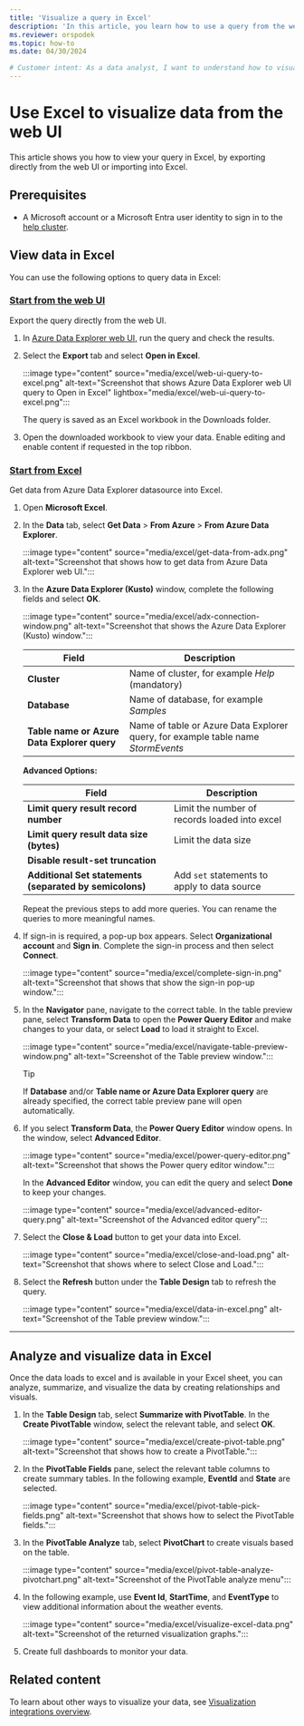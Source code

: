 ```yaml
---
title: 'Visualize a query in Excel'
description: 'In this article, you learn how to use a query from the web UI into Excel, by exporting it directly or by using the native connector in Excel.'
ms.reviewer: orspodek
ms.topic: how-to
ms.date: 04/30/2024

# Customer intent: As a data analyst, I want to understand how to visualize my Azure Data Explorer data in Excel.
---
```


# Use Excel to visualize data from the web UI

This article shows you how to view your query in Excel, by exporting directly from the web UI or importing into Excel.

## Prerequisites

* A Microsoft account or a Microsoft Entra user identity to sign in to the [help cluster](https://dataexplorer.azure.com/clusters/help/databases/Samples).

## View data in Excel

You can use the following options to query data in Excel:

### [Start from the web UI](#tab/azure-data-explorer)

Export the query directly from the web UI.

1. In [Azure Data Explorer web UI](https://dataexplorer.azure.com/clusters/help/databases/Samples), run the query and check the results.

1. Select the **Export** tab and select **Open in Excel**.

    :::image type="content" source="media/excel/web-ui-query-to-excel.png" alt-text="Screenshot that shows Azure Data Explorer web UI query to Open in Excel" lightbox="media/excel/web-ui-query-to-excel.png":::

    The query is saved as an Excel workbook in the Downloads folder.

1. Open the downloaded workbook to view your data. Enable editing and enable content if requested in the top ribbon.

### [Start from Excel](#tab/excel)

Get data from Azure Data Explorer datasource into Excel.

1. Open **Microsoft Excel**.

1. In the **Data** tab, select **Get Data** > **From Azure** > **From Azure Data Explorer**.

    :::image type="content" source="media/excel/get-data-from-adx.png" alt-text="Screenshot that shows how to get data from Azure Data Explorer web UI.":::

1. In the **Azure Data Explorer (Kusto)** window, complete the following fields and select **OK**.

    :::image type="content" source="media/excel/adx-connection-window.png" alt-text="Screenshot that shows the Azure Data Explorer (Kusto) window.":::

    |Field   |Description |
    |---------|---------|
    |**Cluster**   |   Name of cluster, for example *Help* (mandatory)      |
    |**Database**     |    Name of database, for example *Samples*      |
    |**Table name or Azure Data Explorer query**    |     Name of table or Azure Data Explorer query, for example table name *StormEvents*    |

    **Advanced Options:**

     |Field   |Description |
    |---------|---------|
    |**Limit query result record number**     |     Limit the number of records loaded into excel  |
    |**Limit query result data size (bytes)**    |    Limit the data size      |
    |**Disable result-set truncation**    |         |
    |**Additional Set statements (separated by semicolons)**    |    Add `set` statements to apply to data source     |

    Repeat the previous steps to add more queries. You can rename the queries to more meaningful names.

1. If sign-in is required, a pop-up box appears. Select **Organizational account** and **Sign in**. Complete the sign-in process and then select **Connect**.

    :::image type="content" source="media/excel/complete-sign-in.png" alt-text="Screenshot that shows that show the sign-in pop-up window.":::

1. In the **Navigator** pane, navigate to the correct table. In the table preview pane, select **Transform Data** to open the **Power Query Editor** and make changes to your data, or select **Load** to load it straight to Excel.

    :::image type="content" source="media/excel/navigate-table-preview-window.png" alt-text="Screenshot of the Table preview window.":::

    > [!TIP]
    > If **Database** and/or **Table name or Azure Data Explorer query** are already specified, the correct table preview pane will open automatically.

1. If you select **Transform Data**, the **Power Query Editor** window opens. In the window, select **Advanced Editor**.

    :::image type="content" source="media/excel/power-query-editor.png" alt-text="Screenshot that shows the Power query editor window.":::

    In the **Advanced Editor** window, you can edit the query and select **Done** to keep your changes.

    :::image type="content" source="media/excel/advanced-editor-query.png" alt-text="Screenshot of the Advanced editor query":::

1. Select the **Close & Load** button to get your data into Excel.

    :::image type="content" source="media/excel/close-and-load.png" alt-text="Screenshot that shows where to select Close and Load.":::

1. Select the **Refresh** button under the **Table Design** tab to refresh the query.

    :::image type="content" source="media/excel/data-in-excel.png" alt-text="Screenshot of the Table preview window.":::

---

## Analyze and visualize data in Excel

Once the data loads to excel and is available in your Excel sheet, you can analyze, summarize, and visualize the data by creating relationships and visuals.

1. In the **Table Design** tab, select **Summarize with PivotTable**. In the **Create PivotTable** window, select the relevant table, and select **OK**.

    :::image type="content" source="media/excel/create-pivot-table.png" alt-text="Screenshot that shows how to create a PivotTable.":::

1. In the **PivotTable Fields** pane, select the relevant table columns to create summary tables. In the following example,  **EventId** and **State** are selected.

    :::image type="content" source="media/excel/pivot-table-pick-fields.png" alt-text="Screenshot that shows how to select the PivotTable fields.":::

1. In the **PivotTable Analyze** tab, select **PivotChart** to create visuals based on the table.

    :::image type="content" source="media/excel/pivot-table-analyze-pivotchart.png" alt-text="Screenshot of the PivotTable analyze menu":::

1. In the following example, use **Event Id**, **StartTime**, and **EventType** to view additional information about the weather events.

    :::image type="content" source="media/excel/visualize-excel-data.png" alt-text="Screenshot of the returned visualization graphs.":::

1. Create full dashboards to monitor your data.

## Related content

To learn about other ways to visualize your data, see [Visualization integrations overview](integrate-visualize-overview.md).
